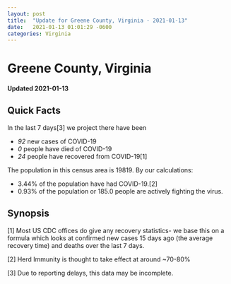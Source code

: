 ```yaml
---
layout: post
title:  "Update for Greene County, Virginia - 2021-01-13"
date:   2021-01-13 01:01:29 -0600
categories: Virginia
---
```


# Greene County, Virginia
#### Updated 2021-01-13

## Quick Facts

In the last 7 days[3] we project there have been
- *92* new cases of COVID-19
- *0* people have died of COVID-19
- *24* people have recovered from COVID-19[1]

The population in this census area is 19819. By our calculations:
- 3.44% of the population have had COVID-19.[2]
- 0.93% of the population or 185.0 people are actively fighting the virus.

## Synopsis




[1] Most US CDC offices do give any recovery statistics- we base this on a formula which looks at confirmed new cases
15 days ago (the average recovery time) and deaths over the last 7 days.

[2] Herd Immunity is thought to take effect at around ~70-80%

[3] Due to reporting delays, this data may be incomplete.
 
    